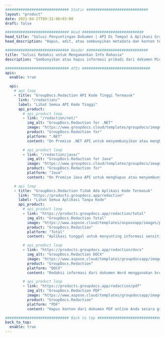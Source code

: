 ```yaml
---
############################# Static ############################
layout: "product"
date: 2021-04-27T09:31:06+03:00
draft: false

############################# Head ############################
head_title: "Solusi Penyuntingan Dokumen | API Di Tempat & Aplikasi Gratis"
head_description: "Hapus, edit, atau sembunyikan metadata dan konten teks dalam dokumen MS Office Word, spreadsheet Excel, presentasi PowerPoint, PDF, dan format file gambar."

############################# Header ############################
title: "Solusi Redaksi untuk Mengamankan Info Rahasia"
description: "Sembunyikan atau hapus informasi pribadi dari dokumen Microsoft Office, spreadsheet, presentasi, PDF, dan gambar."

############################# APIs ###############################
apis:
  enable: true

  api:
    # api loop
    - title: "GroupDocs.Redaction API Kode Tinggi Termasuk"
      link: "/redaction/"
      label: "Lihat Semua API Kode Tinggi"
      api_product:
        # api_product loop
        - link: "/redaction/net/"
          img_alt: "GroupDocs.Redaction for .NET"
          image: "https://www.groupdocs.cloud/templates/groupdocs/images/product-logos/groupdocs-redaction-net.png"
          product: "GroupDocs.Redaction for"
          platform: ".NET"
          content: "On Premise .NET API untuk menyembunyikan atau menghapus konten dan metadata dari dokumen pribadi Anda."

        # api_product loop
        - link: "/redaction/java/"
          img_alt: "GroupDocs.Redaction for Java"
          image: "https://www.groupdocs.cloud/templates/groupdocs/images/product-logos/groupdocs-redaction-java.png"
          product: "GroupDocs.Redaction for"
          platform: "Java"
          content: "On Premise Java API untuk menghapus atau menyembunyikan teks dari konten dan metadata dari format file yang didukung."

    # api loop
    - title: "GroupDocs.Redaction Tidak Ada Aplikasi Kode Termasuk"
      link: "https://products.groupdocs.app/redaction"
      label: "Lihat Semua Aplikasi Tanpa Kode"
      api_product:
        # api_product loop
        - link: "https://products.groupdocs.app/redaction/total"
          img_alt: "GroupDocs.Redaction Total"
          image: "https://www.aspose.cloud/templates/asposeapp/images/products/logo/aspose_redaction-app.png"
          product: "GroupDocs.Redaction"
          platform: "Total"
          content: "Aplikasi tunggal untuk menyunting informasi sensitif dari Word, Excel, PowerPoint, PDF, dan banyak jenis dokumen lainnya."

        # api_product loop
        - link: "https://products.groupdocs.app/redaction/docx"
          img_alt: "GroupDocs.Redaction DOCX"
          image: "https://www.aspose.cloud/templates/groupdocsapp/images/products/logo/groupdocs_words-app.png"
          product: "GroupDocs.Redaction"
          platform: "DOCX"
          content: "Redaksi informasi dari dokumen Word menggunakan browser web apa pun."

        # api_product loop
        - link: "https://products.groupdocs.app/redaction/pdf"
          img_alt: "GroupDocs.Redaction PDF"
          image: "https://www.aspose.cloud/templates/groupdocsapp/images/products/logo/groupdocs_pdf-app.png"
          product: "GroupDocs.Redaction"
          platform: "PDF"
          content: "Hapus konten dari dokumen PDF online Anda secara gratis."

############################# Back to top ###############################
back_to_top:
  enable: true
---
```

